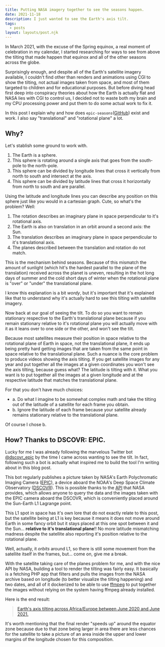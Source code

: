```yaml
---
title: Putting NASA imagery together to see the seasons happen.
date: 2021-11-18
description: I just wanted to see the Earth's axis tilt.
tags:
  - posts
layout: layouts/post.njk
---
```

In March 2021, with the excuse of the Spring equinox, a real moment of celebration in my calendar, I started researching for ways to see from above the tilting that made happen that equinox and all of the other seasons across the globe.

Surprisingly enough, and despite all of the Earth's satellite imagery available, I couldn't find other than renders and animations using CGI to show the tilting, not actual images taken from space, and most of them targeted to children and for educational purposes. But before diving head first deep into conspiracy theories about how the Earth is actually flat and NASA lies with CGI to control us, I decided not to waste both my brain and my CPU processing power and put them to do some actual work to fix it.

In this post I explain why and how does `epic-seasons`([GitHub](https://github.com/subiabre/epic-seasons)) exist and work. I also say "translational" and "rotational plane" a lot.

## Why?
Let's stablish some ground to work with.

1. The Earth is a sphere.
2. This sphere is rotating around a single axis that goes from the south-pole to the north-pole.
3. This sphere can be divided by longitude lines that cross it vertically from north to south and intersect at the axis.
4. This sphere can be divided by latitude lines that cross it horizontally from north to south and are parallel.

Using the latitude and longitude lines you can describe any position on this sphere just like you would in a cartesian graph. Cute, so what's the problem? Well:

1. The rotation describes an imaginary plane in space perpendicular to it's rotational axis.
2. The Earth is also on translation in an orbit around a second axis: the Sun.
3. The translation describes an imaginary plane in space perpendicular to it's translational axis.
4. The planes described between the translation and rotation do not match.

This is the mechanism behind seasons. Because of this mismatch the amount of sunlight (which hit's the hardest parallel to the plane of the translation) received across the planet is uneven, resulting in the hot long days of summer and the cold short days of winter when the rotational plane is "over" or "under" the translational plane.

I know this explanation is a bit *wordy*, but it's important that it's explained like that to understand why it's actually hard to see this tilting with satellite imagery.

Now back at our goal of seeing the tilt. To do so you want to remain stationary respective to the Earth's translational plane because if you remain stationary relative to it's rotational plane you will actually move with it as it leans over to one side or the other, and won't see the tilt.

Because most satellites measure their position in space relative to the rotational plane of Earth in space, not the translational plane, it ends up being pretty hard getting images that are taken from the same point in space relative to the translational plane. Such a nuance is the core problem to produce videos showing the axis tilting. If you get satellite images for any year and put together all the images at a given coordinates you won't see the axis tilting, because guess what? The latitude is tilting with it. What you want is to put together all the images at a given longitude and at the respective latitude that matches the translational plane.

For that you don't have much choices:

* a. Do what I imagine to be somewhat complex math and take the tilting out of the latitude of a satellite for each frame you obtain.
* b. Ignore the latitude of each frame because your satellite already remains stationary relative to the translational plane.

Of course I chose b.

## How? Thanks to DSCOVR: EPIC.
Lucky for me I was already following the marvelous Twitter bot [@dscovr_epic](https://twitter.com/dscovr_epic/) by the time I came across wanting to see the tilt. In fact, following such a bot is actually what inspired me to build the tool I'm writing about in this blog post.

This bot regularly publishes a picture taken by NASA's Earth Polychromatic Imaging Camera ([EPIC](https://epic.gsfc.nasa.gov/)), a device aboard the NOAA's Deep Space Climate Observatory ([DSCOVR](https://en.wikipedia.org/wiki/Deep_Space_Climate_Observatory)). This is possible thanks to the [API](https://epic.gsfc.nasa.gov/about/api) that NASA provides, which allows anyone to query the data and the images taken with the EPIC camera aboard the DSCOVR, which is conveniently placed around the Sun-Earth L1 Lagrange point.

This L1 spot in space has it's own lore that do not exactly relate to this post, but the satellite being at L1 is key because it means it does not move around Earth in some fancy orbit but it stays placed at this one spot between it and the Sun... **relative to it's translational plane**!! No more latitude mismatching madness despite the satellite also reporting it's position relative to the rotational plane.

Well, actually, it *orbits* around L1, so there is still some movement from the satellite itself in the frames, but... come on, give me a break.

With the satellite taking care of the planes problem for me, and with the nice API by NASA, building a tool to render the tilting was fairly easy. It basically is a fetching PHP app that filters and pulls the images from the NASA archive based on longitude (to better visualize the tilting happening) and two dates, and all of it dockerized to be able to use [ffmpeg](https://www.ffmpeg.org/) to put together the images without relying on the system having ffmpeg already installed.

Here is the end result:

<blockquote class="imgur-embed-pub" lang="en" data-id="a/1B4un0e"  ><a href="//imgur.com/a/1B4un0e">Earth&#39;s axis tilting across Africa/Europe between June 2020 and June 2021.</a></blockquote><script async src="//s.imgur.com/min/embed.js" charset="utf-8"></script>

It's worth mentioning that the final render "speeds up" around the equator zone because due to that zone being larger in area there are less chances for the satellite to take a picture of an area inside the upper and lower margins of the longitude chosen for this composition.
